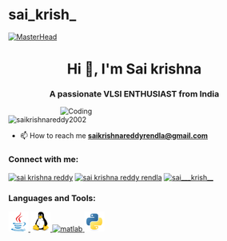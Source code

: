 # sai_krish_
[![MasterHead](https://c4.wallpaperflare.com/wallpaper/529/367/653/albert-einstein-chemistry-faraday-isaac-newton-wallpaper-preview.jpg)](https://Sai_krish_.io)
<h1 align="center">Hi 👋, I'm Sai krishna</h1>
<h3 align="center">A passionate VLSI ENTHUSIAST from India</h3>
<img align="right" alt="Coding" width="400" src="https://cdn.outsource2india.com/electrical-engineering-services/images/vlsi-design-services.jpg">


<p align="left"> <img src="https://komarev.com/ghpvc/?username=saikrishnareddy2002&label=Profile%20views&color=0e75b6&style=flat" alt="saikrishnareddy2002" /> </p>

- 📫 How to reach me **saikrishnareddyrendla@gmail.com**

<h3 align="left">Connect with me:</h3>
<p align="left">
<a href="https://linkedin.com/in/sai krishna reddy" target="blank"><img align="center" src="https://raw.githubusercontent.com/rahuldkjain/github-profile-readme-generator/master/src/images/icons/Social/linked-in-alt.svg" alt="sai krishna reddy" height="30" width="40" /></a>
<a href="https://fb.com/sai krishna reddy rendla" target="blank"><img align="center" src="https://raw.githubusercontent.com/rahuldkjain/github-profile-readme-generator/master/src/images/icons/Social/facebook.svg" alt="sai krishna reddy rendla" height="30" width="40" /></a>
<a href="https://instagram.com/sai___krish__" target="blank"><img align="center" src="https://raw.githubusercontent.com/rahuldkjain/github-profile-readme-generator/master/src/images/icons/Social/instagram.svg" alt="sai___krish__" height="30" width="40" /></a>
</p>

<h3 align="left">Languages and Tools:</h3>
<p align="left"> <a href="https://www.java.com" target="_blank" rel="noreferrer"> <img src="https://raw.githubusercontent.com/devicons/devicon/master/icons/java/java-original.svg" alt="java" width="40" height="40"/> </a> <a href="https://www.linux.org/" target="_blank" rel="noreferrer"> <img src="https://raw.githubusercontent.com/devicons/devicon/master/icons/linux/linux-original.svg" alt="linux" width="40" height="40"/> </a> <a href="https://www.mathworks.com/" target="_blank" rel="noreferrer"> <img src="https://upload.wikimedia.org/wikipedia/commons/2/21/Matlab_Logo.png" alt="matlab" width="40" height="40"/> </a> <a href="https://www.python.org" target="_blank" rel="noreferrer"> <img src="https://raw.githubusercontent.com/devicons/devicon/master/icons/python/python-original.svg" alt="python" width="40" height="40"/> </a> </p>


